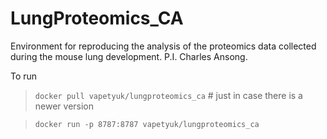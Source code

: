 # LungProteomics_CA
Environment for reproducing the analysis of the proteomics data collected during the mouse lung development. P.I. Charles Ansong.

To run
> `docker pull vapetyuk/lungproteomics_ca` # just in case there is a newer version

> `docker run -p 8787:8787 vapetyuk/lungproteomics_ca`
